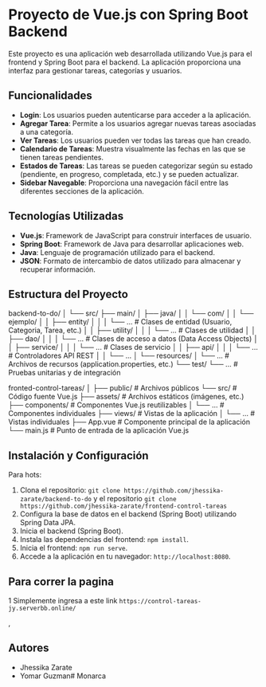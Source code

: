 # Proyecto de Vue.js con Spring Boot Backend

Este proyecto es una aplicación web desarrollada utilizando Vue.js para el frontend y Spring Boot para el backend. La aplicación proporciona una interfaz para gestionar tareas, categorías y usuarios. 

## Funcionalidades

- **Login**: Los usuarios pueden autenticarse para acceder a la aplicación.
- **Agregar Tarea**: Permite a los usuarios agregar nuevas tareas asociadas a una categoría.
- **Ver Tareas**: Los usuarios pueden ver todas las tareas que han creado.
- **Calendario de Tareas**: Muestra visualmente las fechas en las que se tienen tareas pendientes.
- **Estados de Tareas**: Las tareas se pueden categorizar según su estado (pendiente, en progreso, completada, etc.) y se pueden actualizar.
- **Sidebar Navegable**: Proporciona una navegación fácil entre las diferentes secciones de la aplicación.

## Tecnologías Utilizadas

- **Vue.js**: Framework de JavaScript para construir interfaces de usuario.
- **Spring Boot**: Framework de Java para desarrollar aplicaciones web.
- **Java**: Lenguaje de programación utilizado para el backend.
- **JSON**: Formato de intercambio de datos utilizado para almacenar y recuperar información.

## Estructura del Proyecto
backend-to-do/
│
└── src/
    ├── main/
    │   ├── java/
    │   │   └── com/
    │   │       └── ejemplo/
    │   │           ├── entity/
    │   │           │   └── ...        # Clases de entidad (Usuario, Categoria, Tarea, etc.)
    │   │           ├── utility/
    │   │           │   └── ...        # Clases de utilidad
    │   │           ├── dao/
    │   │           │   └── ...        # Clases de acceso a datos (Data Access Objects)
    │   │           ├── service/
    │   │           │   └── ...        # Clases de servicio
    │   │           ├── api/
    │   │           │   └── ...        # Controladores API REST
    │   │           └── ...
    │   └── resources/
    │       └── ...                    # Archivos de recursos (application.properties, etc.)
    └── test/
        └── ...                        # Pruebas unitarias y de integración

fronted-control-tareas/
│
├── public/                           # Archivos públicos
└── src/                              # Código fuente Vue.js
    ├── assets/                       # Archivos estáticos (imágenes, etc.)
    ├── components/                   # Componentes Vue.js reutilizables
    │   └── ...                       # Componentes individuales
    ├── views/                        # Vistas de la aplicación
    │   └── ...                       # Vistas individuales
    ├── App.vue                       # Componente principal de la aplicación
    └── main.js                       # Punto de entrada de la aplicación Vue.js


## Instalación y Configuración
Para hots:
1. Clona el repositorio: `git clone https://github.com/jhessika-zarate/backend-to-do`
y el repositorio `git clone https://github.com/jhessika-zarate/frontend-control-tareas`
2. Configura la base de datos en el backend (Spring Boot) utilizando Spring Data JPA.
3. Inicia el backend (Spring Boot).
4. Instala las dependencias del frontend: `npm install`.
5. Inicia el frontend: `npm run serve`.
6. Accede a la aplicación en tu navegador: `http://localhost:8080`.
## Para correr la pagina 
1 Simplemente ingresa a este link
`https://control-tareas-jy.serverbb.online/`

,

## Autores

- Jhessika Zarate
- Yomar Guzman#   M o n a r c a  
 